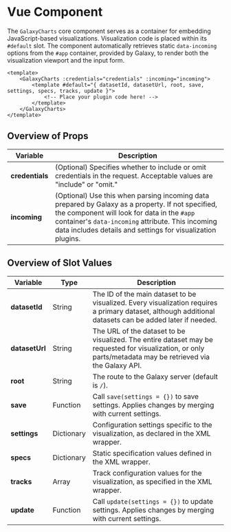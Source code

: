 # Vue Component

The `GalaxyCharts` core component serves as a container for embedding JavaScript-based visualizations. Visualization code is placed within its `#default` slot. The component automatically retrieves static `data-incoming` options from the `#app` container, provided by Galaxy, to render both the visualization viewport and the input form.

```vue
<template>
    <GalaxyCharts :credentials="credentials" :incoming="incoming">
        <template #default="{ datasetId, datasetUrl, root, save, settings, specs, tracks, update }">
            <!-- Place your plugin code here! -->
        </template>
    </GalaxyCharts>
</template>
```

## Overview of Props
| Variable | Description |
|----------|-------------|
|**credentials**| (Optional) Specifies whether to include or omit credentials in the request. Acceptable values are "include" or "omit." 
|**incoming**| (Optional) Use this when parsing incoming data prepared by Galaxy as a property. If not specified, the component will look for data in the `#app` container's `data-incoming` attribute. This incoming data includes details and settings for visualization plugins.

## Overview of Slot Values

| Variable | Type | Description |
|----------|------|-------------|
|**datasetId**| String | The ID of the main dataset to be visualized. Every visualization requires a primary dataset, although additional datasets can be added later if needed.|
|**datasetUrl**| String | The URL of the dataset to be visualized. The entire dataset may be requested for visualization, or only parts/metadata may be retrieved via the Galaxy API.|
|**root**| String | The route to the Galaxy server (default is `/`).|
|**save**| Function | Call `save(settings = {})` to save settings. Applies changes by merging with current settings.|
|**settings**| Dictionary | Configuration settings specific to the visualization, as declared in the XML wrapper.|
|**specs**| Dictionary | Static specification values defined in the XML wrapper.|
|**tracks**| Array | Track configuration values for the visualization, as specified in the XML wrapper.|
|**update**| Function | Call `update(settings = {})` to update settings. Applies changes by merging with current settings.|